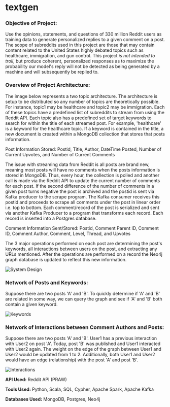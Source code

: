 # textgen

### Objective of Project:

Use the opinions, statements, and questions of 330 million Reddit users as training data to generate personalized replies to a given comment on a post. The scope of subreddits used in this project are those that may contain content related to the United States highly debated topics such as healthcare, immigration, and gun control. This project *is not intended to troll*, but produce coherent, personalized responses as to maximize the probability our model's reply will not be detected as being generated by a machine and will subsequently be replied to. 

### Overview of Project Architecture:

The image below represents a two topic architecture. The architecture is setup to be distributed so any number of topics are theoretically possible. For instance, topic1 may be healthcare and topic2 may be immigration. Each of these topics have a predefined list of subreddits to stream from using the Reddit API. Each topic also has a predefined set of target keywords to search for within the title of each streamed post. For example, 'healthcare' is a keyword for the healthcare topic. If a keyword is contained in the title, a new document is created within a MongoDB collection that stores that posts information. 

Post Information Stored: Postid, Title, Author, DateTime Posted, Number of Current Upvotes, and Number of Current Comments

The issue with streaming data from Reddit is all posts are brand new, meaning most posts will have no comments when the posts information is stored in MongoDB. Thus, every hour, the collection is polled and another call is made via the Reddit API to update the current number of comments for each post. If the second difference of the number of comments in a given post turns negative the post is archived and the postid is sent via Kafka producer to the scrape program. The Kafka consumer receives this postid and proceeds to scrape all comments under the post in linear order i.e. top to bottom. Each comment/record of the post is serialized and sent via another Kafka Producer to a program that transforms each record. Each record is inserted into a Postgres database.

Comment Information Sent/Stored: Postid, Comment Parent ID, Comment ID, Comment Author, Comment, Level, Thread, and Upvotes

The 3 major operations performed on each post are determining the post's keywords, all interactions between users on the post, and extracting any URLs mentioned. After the operations are performed on a record the Neo4j graph database is updated to reflect this new information. 


![System Design](https://user-images.githubusercontent.com/32493141/54935725-e7d21a80-4eee-11e9-8db9-7632947d5f07.PNG)

### Network of Posts and Keywords:

Suppose there are two posts 'A' and 'B'. To quickly determine if 'A' and 'B' are related in some way, we can query the graph and see if 'A' and 'B' both contain a given keyword. 

![Keywords](https://user-images.githubusercontent.com/32493141/54936446-7dba7500-4ef0-11e9-80d9-40b6f025661e.PNG)

### Network of Interactions between Comment Authors and Posts:


Suppose there are two posts 'A' and 'B'. User1 has a previous interaction with User2 on post 'A'. Today, post 'B' was published and User1 interacted with User2 again. The weight on the edge of the graph between User1 and User2 would be updated from 1 to 2. Additionally, both User1 and User2 would have an edge (relationship) with the post 'A' and post 'B'. 


![Interactions](https://user-images.githubusercontent.com/32493141/54939356-67afb300-4ef6-11e9-902a-1fa85d44fd61.PNG)




**API Used:** Reddit API (PRAW)

**Tools Used:** Python, Scala, SQL, Cypher, Apache Spark, Apache Kafka

**Databases Used:** MongoDB, Postgres, Neo4j
